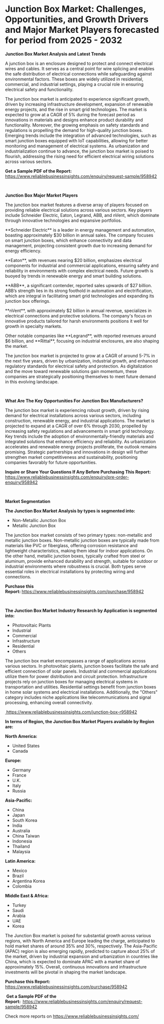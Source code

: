 <p><h1>Junction Box Market: Challenges, Opportunities, and Growth Drivers and Major Market Players forecasted for period from 2025 - 2032</h1></p><p><strong>Junction Box Market Analysis and Latest Trends</strong></p>
<p><p>A junction box is an enclosure designed to protect and connect electrical wires and cables. It serves as a central point for wire splicing and enables the safe distribution of electrical connections while safeguarding against environmental factors. These boxes are widely utilized in residential, commercial, and industrial settings, playing a crucial role in ensuring electrical safety and functionality.</p><p>The junction box market is anticipated to experience significant growth, driven by increasing infrastructure development, expansion of renewable energy projects, and the rise in smart grid technologies. The market is expected to grow at a CAGR of 5% during the forecast period as innovations in materials and designs enhance product durability and functionality. Moreover, the growing emphasis on safety standards and regulations is propelling the demand for high-quality junction boxes. Emerging trends include the integration of advanced technologies, such as smart junction boxes equipped with IoT capabilities, allowing for better monitoring and management of electrical systems. As urbanization and industrialization continue to advance, the junction box market is poised to flourish, addressing the rising need for efficient electrical wiring solutions across various sectors.</p></p>
<p><strong>Get a Sample PDF of the Report:&nbsp;</strong> <a href="https://www.reliablebusinessinsights.com/enquiry/request-sample/958942?utm_campaign=3273&utm_medium=2&utm_source=Github&utm_content=ia&utm_term=06042025&utm_id=junction-box">https://www.reliablebusinessinsights.com/enquiry/request-sample/958942</a></p>
<p>&nbsp;</p>
<p><strong>Junction Box Major Market Players</strong></p>
<p><p>The junction box market features a diverse array of players focused on providing reliable electrical solutions across various sectors. Key players include Schneider Electric, Eaton, Legrand, ABB, and nVent, which dominate through innovative technologies and expansive portfolios.</p><p>**Schneider Electric** is a leader in energy management and automation, boasting approximately $30 billion in annual sales. The company focuses on smart junction boxes, which enhance connectivity and data management, projecting consistent growth due to increasing demand for energy efficiency.</p><p>**Eaton**, with revenues nearing $20 billion, emphasizes electrical components for industrial and commercial applications, ensuring safety and reliability in environments with complex electrical needs. Future growth is buoyed by trends in renewable energy and smart building solutions.</p><p>**ABB**, a significant contender, reported sales upwards of $27 billion. ABB’s strength lies in its strong foothold in automation and electrification, which are integral in facilitating smart grid technologies and expanding its junction box offerings.</p><p>**nVent**, with approximately $2 billion in annual revenue, specializes in electrical connections and protective solutions. The company's focus on innovative products tailored for harsh environments positions it well for growth in specialty markets.</p><p>Other notable companies like **Legrand**, with reported revenues around $6 billion, and **Rittal**, focusing on industrial enclosures, are also shaping the market. </p><p>The junction box market is projected to grow at a CAGR of around 5-7% in the next five years, driven by urbanization, industrial growth, and enhanced regulatory standards for electrical safety and protection. As digitalization and the move toward renewable solutions gain momentum, these companies are strategically positioning themselves to meet future demand in this evolving landscape.</p></p>
<p>&nbsp;</p>
<p><strong>What Are The Key Opportunities For Junction Box Manufacturers?</strong></p>
<p><p>The junction box market is experiencing robust growth, driven by rising demand for electrical installations across various sectors, including construction, renewable energy, and industrial applications. The market is projected to expand at a CAGR of over 6% through 2030, propelled by increasing safety regulations and advancements in smart grid technology. Key trends include the adoption of environmentally-friendly materials and integrated solutions that enhance efficiency and reliability. As urbanization accelerates and renewable energy projects proliferate, the outlook remains promising. Strategic partnerships and innovations in design will further strengthen market competitiveness and sustainability, positioning companies favorably for future opportunities.</p></p>
<p><strong>Inquire or Share Your Questions If Any Before Purchasing This Report:</strong> <a href="https://www.reliablebusinessinsights.com/enquiry/pre-order-enquiry/958942?utm_campaign=3273&utm_medium=2&utm_source=Github&utm_content=ia&utm_term=06042025&utm_id=junction-box">https://www.reliablebusinessinsights.com/enquiry/pre-order-enquiry/958942</a></p>
<p>&nbsp;</p>
<p><strong>Market Segmentation</strong></p>
<p><strong>The Junction Box Market Analysis by types is segmented into:</strong></p>
<p><ul><li>Non-Metallic Junction Box</li><li>Metallic Junction Box</li></ul></p>
<p><p>The junction box market consists of two primary types: non-metallic and metallic junction boxes. Non-metallic junction boxes are typically made from materials like PVC or fiberglass, offering corrosion resistance and lightweight characteristics, making them ideal for indoor applications. On the other hand, metallic junction boxes, typically crafted from steel or aluminum, provide enhanced durability and strength, suitable for outdoor or industrial environments where robustness is crucial. Both types serve essential roles in electrical installations by protecting wiring and connections.</p></p>
<p><strong>Purchase this Report:&nbsp;</strong><a href="https://www.reliablebusinessinsights.com/purchase/958942?utm_campaign=3273&utm_medium=2&utm_source=Github&utm_content=ia&utm_term=06042025&utm_id=junction-box">https://www.reliablebusinessinsights.com/purchase/958942</a></p>
<p>&nbsp;</p>
<p><strong>The Junction Box Market Industry Research by Application is segmented into:</strong></p>
<p><ul><li>Photovoltaic Plants</li><li>Industrial</li><li>Commercial</li><li>Infrastructure</li><li>Residential</li><li>Others</li></ul></p>
<p><p>The junction box market encompasses a range of applications across various sectors. In photovoltaic plants, junction boxes facilitate the safe and efficient connection of solar panels. Industrial and commercial applications utilize them for power distribution and circuit protection. Infrastructure projects rely on junction boxes for managing electrical systems in transportation and utilities. Residential settings benefit from junction boxes in home solar systems and electrical installations. Additionally, the "Others" category includes niche applications like telecommunications and signal processing, enhancing overall connectivity.</p></p>
<p><a href="https://www.reliablebusinessinsights.com/junction-box-r958942?utm_campaign=3273&utm_medium=2&utm_source=Github&utm_content=ia&utm_term=06042025&utm_id=junction-box">&nbsp;https://www.reliablebusinessinsights.com/junction-box-r958942</a></p>
<p><strong>In terms of Region, the Junction Box Market Players available by Region are:</strong></p>
<p>
    <p> <strong> North America: </strong>
        <ul>
            <li>United States</li>
            <li>Canada</li>
        </ul>
        </p> 
    <p> <strong> Europe: </strong>
        <ul>
            <li>Germany</li>
            <li>France</li>
            <li>U.K.</li>
            <li>Italy</li>
            <li>Russia</li>
        </ul>
        </p> 
    <p> <strong> Asia-Pacific: </strong>
        <ul>
            <li>China</li>
            <li>Japan</li>
            <li>South Korea</li>
            <li>India</li>
            <li>Australia</li>
            <li>China Taiwan</li>
            <li>Indonesia</li>
            <li>Thailand</li>
            <li>Malaysia</li>
        </ul>
        </p> 
    <p> <strong> Latin America: </strong>
        <ul>
            <li>Mexico</li>
            <li>Brazil</li>
            <li>Argentina Korea</li>
            <li>Colombia</li>
        </ul>
        </p> 
    <p> <strong> Middle East & Africa: </strong>
        <ul>
            <li>Turkey</li>
            <li>Saudi</li>
            <li>Arabia</li>
            <li>UAE</li>
            <li>Korea</li>
        </ul>
    </p>
    </p>
<p><p>The Junction Box market is poised for substantial growth across various regions, with North America and Europe leading the charge, anticipated to hold market shares of around 35% and 30%, respectively. The Asia-Pacific (APAC) region is also emerging rapidly, predicted to capture about 25% of the market, driven by industrial expansion and urbanization in countries like China, which is expected to dominate APAC with a market share of approximately 15%. Overall, continuous innovations and infrastructure investments will be pivotal in shaping the market landscape.</p></p>
<p><strong>Purchase this Report: </strong><a href="https://www.reliablebusinessinsights.com/purchase/958942?utm_campaign=3273&utm_medium=2&utm_source=Github&utm_content=ia&utm_term=06042025&utm_id=junction-box">https://www.reliablebusinessinsights.com/purchase/958942</a></p>
<p>&nbsp;<strong>Get a Sample PDF of the Report:&nbsp;&nbsp;</strong><a href="https://www.reliablebusinessinsights.com/enquiry/request-sample/958942?utm_campaign=3273&utm_medium=2&utm_source=Github&utm_content=ia&utm_term=06042025&utm_id=junction-box">https://www.reliablebusinessinsights.com/enquiry/request-sample/958942</a></p>
<p><strong></strong></p>
<p>Check more reports on <a href="https://www.reliablebusinessinsights.com/?utm_campaign=3273&utm_medium=2&utm_source=Github&utm_content=ia&utm_term=06042025&utm_id=junction-box">https://www.reliablebusinessinsights.com/</a></p>